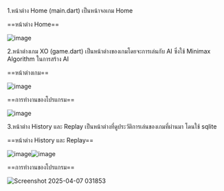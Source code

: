 1.หน้าต่าง Home (main.dart)
เป็นหน้าจอเกม Home

==หน้าต่าง Home==

![image](https://cdn.discordapp.com/attachments/1094611107236294657/1359629636639784970/IMG_0676.png?ex=67f82d46&is=67f6dbc6&hm=d08d3fa72bd7be9b324cc8a218c01f9455e96abe4cb0611499e03422ac6eefbd&)

2.หน้าต่างเกม XO (game.dart)
เป็นหน้าต่างของเกมโดยจะการเล่นกับ AI ซึ่งใช้ Minimax Algorithm ในการสร้าง AI

==หน้าต่างเกม==

![image](https://github.com/user-attachments/assets/aae2269e-4b3c-448b-9c5c-a01389e4ab5c)

==การทำงานของโปรแกรม==

![image](https://github.com/user-attachments/assets/4328b202-6082-4ec4-a01e-d9b27b3ebfe7)

3.หน้าต่าง History และ Replay
เป็นหน้าต่างที่ดูประวัติการเล่นของเกมที่ผ่านมา โดนใช้ sqlite

==หน้าต่าง History และ Replay==

![image](https://github.com/user-attachments/assets/5e4f7bfc-8304-4a87-a57a-2ba5a49dac14)![image](https://github.com/user-attachments/assets/c7afa481-97eb-4fa2-aa47-fdf3246679ee)



==การทำงานของโปรแกรม==

![Screenshot 2025-04-07 031853](https://github.com/user-attachments/assets/a09b8474-c8be-4ecd-bf69-63fd1098ea76)
